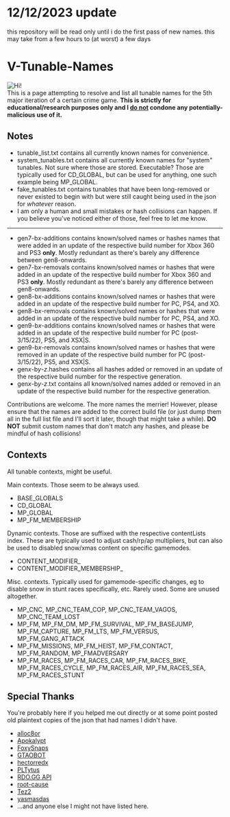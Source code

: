 # 12/12/2023 update
this repository will be read only until i do the first pass of new names. this may take from a few hours to (at worst) a few days

# V-Tunable-Names
![Hi!](https://cdn.discordapp.com/attachments/743624986371293193/999970648598269992/monika2-sticker2x.png)<br>This is a page attempting to resolve and list all tunable names for the 5th major iteration of a certain crime game. **This is strictly for educational/research purposes only and I <ins>do not</ins> condone any potentially-malicious use of it.**

## Notes
- tunable_list.txt contains all currently known names for convenience.
- system_tunables.txt contains all currently known names for "system" tunables. Not sure where those are stored. Executable? Those are typically used for CD_GLOBAL, but can be used for anything, one such example being MP_GLOBAL.
- fake_tunables.txt contains tunables that have been long-removed or never existed to begin with but were still caught being used in the json for *whatever* reason.
- I am only a human and small mistakes or hash collisions can happen. If you believe you've noticed either of those, feel free to let me know.
- -----
- gen7-b*x*-additions contains known/solved names or hashes names that were added in an update of the respective build number for Xbox 360 and PS3 **only**. Mostly redundant as there's barely any difference between gen8-onwards.
- gen7-b*x*-removals contains known/solved names or hashes that were added in an update of the respective build number for Xbox 360 and PS3 **only**. Mostly redundant as there's barely any difference between gen8-onwards.
- gen8-b*x*-additions contains known/solved names or hashes that were added in an update of the respective build number for PC, PS4, and XO.
- gen8-b*x*-removals contains known/solved names or hashes that were added in an update of the respective build number for PC, PS4, and XO.
- gen9-b*x*-additions contains known/solved names or hashes that were added in an update of the respective build number for PC (post-3/15/22), PS5, and XSX|S.
- gen9-b*x*-removals contains known/solved names or hashes that were removed in an update of the respective build number for PC (post-3/15/22), PS5, and XSX|S.
- gen*x*-b*y*-*z*.hashes contains all hashes added or removed in an update of the respective build number for the respective generation.
- gen*x*-b*y*-*z*.txt contains all known/solved names added or removed in an update of the respective build number for the respective generation.

Contributions are welcome. The more names the merrier! However, please ensure that the names are added to the correct build file (or just dump them all in the full list file and I'll sort it later, though that might take a while). **DO NOT** submit custom names that don't match any hashes, and please be mindful of hash collisions!

## Contexts
All tunable contexts, might be useful.

Main contexts. Those seem to be always used.
- BASE_GLOBALS
- CD_GLOBAL
- MP_GLOBAL
- MP_FM_MEMBERSHIP

Dynamic contexts. Those are suffixed with the respective contentLists index. These are typically used to adjust cash/rp/ap multipliers, but can also be used to disabled snow/xmas content on specific gamemodes.
- CONTENT_MODIFIER_
- CONTENT_MODIFIER_MEMBERSHIP_

Misc. contexts. Typically used for gamemode-specific changes, eg to disable snow in stunt races specifically, etc. Rarely used. Some are unused altogether.
- MP_CNC, MP_CNC_TEAM_COP, MP_CNC_TEAM_VAGOS, MP_CNC_TEAM_LOST
- MP_FM, MP_FM_DM, MP_FM_SURVIVAL, MP_FM_BASEJUMP, MP_FM_CAPTURE, MP_FM_LTS, MP_FM_VERSUS, MP_FM_GANG_ATTACK
- MP_FM_MISSIONS, MP_FM_HEIST, MP_FM_CONTACT, MP_FM_RANDOM, MP_FMADVERSARY
- MP_FM_RACES, MP_FM_RACES_CAR, MP_FM_RACES_BIKE, MP_FM_RACES_CYCLE, MP_FM_RACES_AIR, MP_FM_RACES_SEA, MP_FM_RACES_STUNT

## Special Thanks
You're probably here if you helped me out directly or at some point posted old plaintext copies of the json that had names I didn't have.
- [alloc8or](https://github.com/alloc8or)
- [Apokalypt](https://github.com/Apokalypt)
- [FoxySnaps](https://twitter.com/FoxySnaps)
- [GTAOBOT](https://twitter.com/gtaobot)
- [hectorredx](https://github.com/hectorredx)
- [PLTytus](https://github.com/PLTytus)
- [RDO.GG API](https://rdo.gg/api)
- [root-cause](https://github.com/root-cause)
- [Tez2](https://twitter.com/TezFunz2)
- [yasmasdas](https://github.com/yasmasdas)
- ...and anyone else I might not have listed here.
